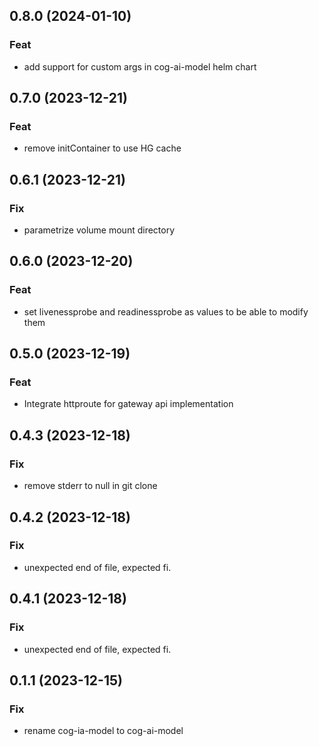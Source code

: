 ## 0.8.0 (2024-01-10)

### Feat

- add support for custom args in cog-ai-model helm chart

## 0.7.0 (2023-12-21)

### Feat

- remove initContainer to use HG cache

## 0.6.1 (2023-12-21)

### Fix

- parametrize volume mount directory

## 0.6.0 (2023-12-20)

### Feat

- set livenessprobe and readinessprobe as values to be able to modify them

## 0.5.0 (2023-12-19)

### Feat

- Integrate httproute for gateway api implementation

## 0.4.3 (2023-12-18)

### Fix

- remove stderr to null in git clone

## 0.4.2 (2023-12-18)

### Fix

- unexpected end of file, expected fi.

## 0.4.1 (2023-12-18)

### Fix

- unexpected end of file, expected fi.

## 0.1.1 (2023-12-15)

### Fix

- rename cog-ia-model to cog-ai-model

















